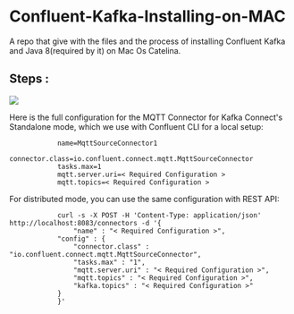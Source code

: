 # Confluent-Kafka-Installing-on-MAC
A repo that give with the files and the process of installing Confluent Kafka and Java 8(required by it) on Mac Os Catelina.

## Steps :

![](pictures/Apache_Kafka_Connect_MQTT_Broker_Mosquitto_Integration.png)



Here is the full configuration for the MQTT Connector for Kafka Connect's Standalone mode, which we use with Confluent CLI for a local setup: 

                name=MqttSourceConnector1
                connector.class=io.confluent.connect.mqtt.MqttSourceConnector
                tasks.max=1
                mqtt.server.uri=< Required Configuration >
                mqtt.topics=< Required Configuration >

For distributed mode, you can use the same configuration with REST API:

                curl -s -X POST -H 'Content-Type: application/json' http://localhost:8083/connectors -d '{
                    "name" : "< Required Configuration >",
                "config" : {
                    "connector.class" : "io.confluent.connect.mqtt.MqttSourceConnector",
                    "tasks.max" : "1",
                    "mqtt.server.uri" : "< Required Configuration >",
                    "mqtt.topics" : "< Required Configuration >",
                    "kafka.topics" : "< Required Configuration >"
                }
                }'

